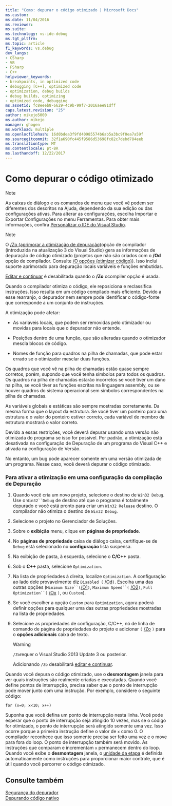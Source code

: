```yaml
---
title: "Como: depurar o código otimizado | Microsoft Docs"
ms.custom: 
ms.date: 11/04/2016
ms.reviewer: 
ms.suite: 
ms.technology: vs-ide-debug
ms.tgt_pltfrm: 
ms.topic: article
f1_keywords: vs.debug
dev_langs:
- CSharp
- VB
- FSharp
- C++
helpviewer_keywords:
- breakpoints, in optimized code
- debugging [C++], optimized code
- optimization, debug builds
- debug builds, optimizing
- optimized code, debugging
ms.assetid: fc8eeeb8-6629-4c9b-99f7-2016aee81dff
caps.latest.revision: "25"
author: mikejo5000
ms.author: mikejo
manager: ghogen
ms.workload: multiple
ms.openlocfilehash: 16d0bdea3f9fd40985574b6ab5a3bc9f0ea7a59f
ms.sourcegitcommit: 32f1a690fc445f9586d53698fc82c7debd784eeb
ms.translationtype: MT
ms.contentlocale: pt-BR
ms.lasthandoff: 12/22/2017
---
```

# <a name="how-to-debug-optimized-code"></a>Como depurar o código otimizado
> [!NOTE]
>  As caixas de diálogo e os comandos de menu que você vê podem ser diferentes dos descritos na Ajuda, dependendo da sua edição ou das configurações ativas. Para alterar as configurações, escolha Importar e Exportar Configurações no menu Ferramentas. Para obter mais informações, confira [Personalizar o IDE do Visual Studio](../ide/personalizing-the-visual-studio-ide.md).  
  
> [!NOTE]
>  O [/Zo (aprimorar a otimização de depuração)](/cpp/build/reference/zo-enhance-optimized-debugging)opção de compilador (introduzida na atualização 3 do Visual Studio) gera as informações de depuração de código otimizado (projetos que não são criados com o **/Od** opção de compilador. Consulte [/O opções (otimizar código)](/cpp/build/reference/o-options-optimize-code)). Isso inclui suporte aprimorado para depuração locais variáveis e funções embutidas.  
>   
>  [Editar e continuar](../debugger/edit-and-continue-visual-csharp.md) é desabilitada quando o **/Zo** ocompiler opção é usada.  
  
 Quando o compilador otimiza o código, ele reposiciona e reclassifica instruções. Isso resulta em um código compilado mais eficiente. Devido a esse rearranjo, o depurador nem sempre pode identificar o código-fonte que corresponde a um conjunto de instruções.  
  
 A otimização pode afetar:  
  
-   As variáveis locais, que podem ser removidas pelo otimizador ou movidas para locais que o depurador não entende.  
  
-   Posições dentro de uma função, que são alteradas quando o otimizador mescla blocos de código.  
  
-   Nomes de função para quadros na pilha de chamadas, que pode estar errado se o otimizador mesclar duas funções.  
  
 Os quadros que você vê na pilha de chamadas estão quase sempre corretos, porém, supondo que você tenha símbolos para todos os quadros. Os quadros na pilha de chamadas estarão incorretos se você tiver um dano na pilha, se você tiver as funções escritas na linguagem assembly, ou se houver quadros do sistema operacional sem símbolos correspondentes na pilha de chamadas.  
  
 As variáveis globais e estáticas são sempre mostradas corretamente. Da mesma forma que o layout da estrutura. Se você tiver um ponteiro para uma estrutura e o valor do ponteiro estiver correto, cada variável de membro da estrutura mostrará o valor correto.  
  
 Devido a essas restrições, você deverá depurar usando uma versão não otimizada do programa se isso for possível. Por padrão, a otimização está desativada na configuração de Depuração de um programa do Visual C++ e ativada na configuração de Versão.  
  
 No entanto, um bug pode aparecer somente em uma versão otimizada de um programa. Nesse caso, você deverá depurar o código otimizado.  
  
### <a name="to-turn-on-optimization-in-a-debug-build-configuration"></a>Para ativar a otimização em uma configuração da compilação de Depuração  
  
1.  Quando você cria um novo projeto, selecione o destino de `Win32 Debug`. Use o `Win32``Debug` de destino até que o programa é totalmente depurado e você está pronto para criar um `Win32 Release` destino. O compilador não otimiza o destino de `Win32 Debug`.  
  
2.  Selecione o projeto no Gerenciador de Soluções.  
  
3.  Sobre o **exibição** menu, clique em **páginas de propriedade**.  
  
4.  No **páginas de propriedade** caixa de diálogo caixa, certifique-se de `Debug` está selecionado no **configuração** lista suspensa.  
  
5.  Na exibição de pasta, à esquerda, selecione o **C/C++** pasta.  
  
6.  Sob o **C++** pasta, selecione `Optimization`.  
  
7.  Na lista de propriedades à direita, localize `Optimization`. A configuração ao lado dele provavelmente diz `Disabled (` [/Od](/cpp/build/reference/od-disable-debug)`)`. Escolha uma das outras opções (`Minimum Size``(`[/O1](/cpp/build/reference/o1-o2-minimize-size-maximize-speed)`)`, `Maximum Speed``(` [/O2](/cpp/build/reference/o1-o2-minimize-size-maximize-speed)`)`, `Full Optimization``(` [/Ox](/cpp/build/reference/ox-full-optimization) `)`, ou `Custom`).  
  
8.  Se você escolher a opção `Custom` para `Optimization`, agora poderá definir opções para qualquer uma das outras propriedades mostradas na lista de propriedades.  
  
9. Selecione as propriedades de configuração, C/C++, nó de linha de comando de página de propriedades do projeto e adicionar `(` [/Zo](/cpp/build/reference/zo-enhance-optimized-debugging) `)` para o **opções adicionais** caixa de texto.  
  
    > [!WARNING]
    >  `/Zo`requer o Visual Studio 2013 Update 3 ou posterior.  
    >   
    >  Adicionando `/Zo` desabilitará [editar e continuar](../debugger/edit-and-continue-visual-csharp.md).  
  
 Quando você depura o código otimizado, use o **desmontagem** janela para ver quais instruções são realmente criadas e executadas. Quando você define pontos de interrupção, precisa saber que o ponto de interrupção pode mover junto com uma instrução. Por exemplo, considere o seguinte código:  
  
```  
for (x=0; x<10; x++)  
```  
  
 Suponha que você defina um ponto de interrupção nesta linha. Você pode esperar que o ponto de interrupção seja atingido 10 vezes, mas se o código for otimizado, o ponto de interrupção será atingido somente uma vez. Isso ocorre porque a primeira instrução define o valor de `x` como 0. O compilador reconhece que isso somente precisa ser feito uma vez e o move para fora do loop. O ponto de interrupção também será movido. As instruções que comparam e incrementam `x` permanecem dentro do loop. Quando você exibe o **desmontagem** janela, o [unidade da etapa](http://msdn.microsoft.com/en-us/8791dac9-64d1-4bb9-b59e-8d59af1833f9) é definida automaticamente como instruções para proporcionar maior controle, que é útil quando você percorrer o código otimizado.  
  
## <a name="see-also"></a>Consulte também  
 [Segurança do depurador](../debugger/debugger-security.md)   
 [Depurando código nativo](../debugger/debugging-native-code.md)